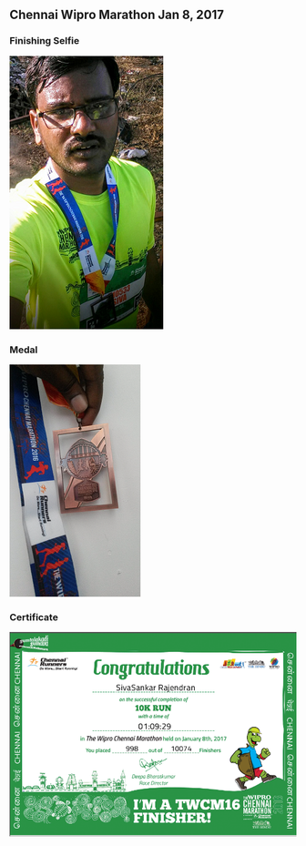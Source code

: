 ## Chennai Wipro Marathon Jan 8, 2017

### Finishing Selfie
![Finishing Selfie](../img/personal/jan2017-marathon-finishing.png)
### Medal
![Finishing Medal](../img/personal/jan2017-marathon-medal.png)
### Certificate
![Certificate](../img/personal/jan2017-marathon-certificate.png)